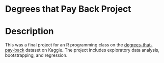 # Degrees that Pay Back Project

# Description

This was a final project for an R programming class on the [degrees-that-pay-back](https://www.kaggle.com/wsj/college-salaries) dataset on Kaggle. The project includes exploratory data analysis, bootstrapping, and regression. 
